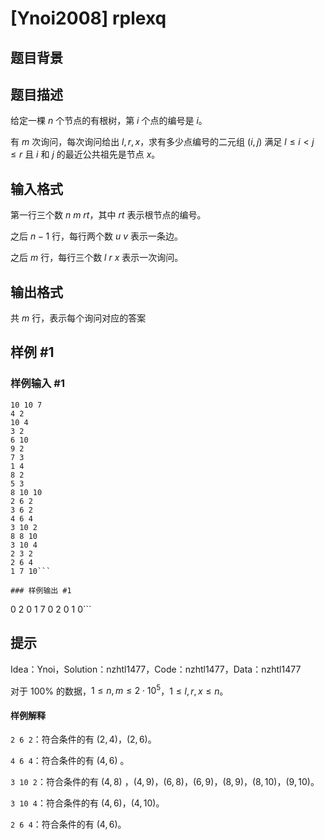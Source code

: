 # [Ynoi2008] rplexq

## 题目背景



## 题目描述

给定一棵 $n$ 个节点的有根树，第 $i$ 个点的编号是 $i$。

有 $m$ 次询问，每次询问给出 $l,r,x$，求有多少点编号的二元组 $(i,j)$ 满足 $l \le i < j \le r$ 且 $i$ 和 $j$ 的最近公共祖先是节点 $x$。

## 输入格式

第一行三个数 $n$ $m$ $rt$，其中 $rt$ 表示根节点的编号。

之后 $n-1$ 行，每行两个数 $u$ $v$ 表示一条边。

之后 $m$ 行，每行三个数 $l$ $r$ $x$ 表示一次询问。

## 输出格式

共 $m$ 行，表示每个询问对应的答案

## 样例 #1

### 样例输入 #1
```
10 10 7
4 2
10 4
3 2
6 10
9 2
7 3
1 4
8 2
5 3
8 10 10
2 6 2
3 6 2
4 6 4
3 10 2
8 8 10
3 10 4
2 3 2
2 6 4
1 7 10```

### 样例输出 #1

```
0
2
0
1
7
0
2
0
1
0```

## 提示

Idea：Ynoi，Solution：nzhtl1477，Code：nzhtl1477，Data：nzhtl1477

对于 $100\%$ 的数据，$1\le n,m\le 2\cdot 10^5$，$1 \le l,r,x \le n$。

#### 样例解释 ####

`2 6 2`：符合条件的有 $(2,4)$，$(2,6)$。

`4 6 4`：符合条件的有 $(4,6)$ 。

`3 10 2`：符合条件的有 $(4,8)$ ，$(4,9)$，$(6,8)$，$(6,9)$，$(8,9)$，$(8,10)$，$(9,10)$。

`3 10 4`：符合条件的有 $(4,6)$，$(4,10)$。

`2 6 4`：符合条件的有 $(4,6)$。
